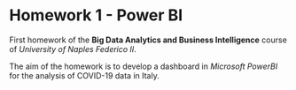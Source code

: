 # Homework 1 - Power BI
First homework of the **Big Data Analytics and Business Intelligence** course of *University of Naples Federico II*.

The aim of the  homework is to develop a dashboard in *Microsoft PowerBI* for the analysis of COVID-19 data in Italy. 
